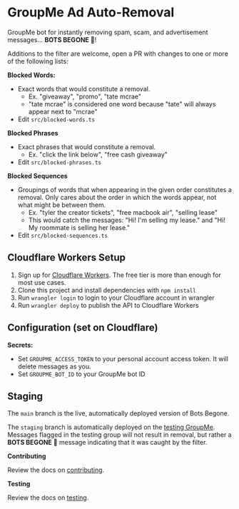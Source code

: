 # GroupMe Ad Auto-Removal
GroupMe bot for instantly removing spam, scam, and advertisement messages... **BOTS BEGONE 🤬**!

Additions to the filter are welcome, open a PR with changes to one or more of the following lists:

**Blocked Words:**

- Exact words that would constitute a removal. 
    - Ex. "giveaway", "promo", "tate mcrae"
    - "tate mcrae" is considered one word because "tate" will always appear next to "mcrae"
- Edit `src/blocked-words.ts`

**Blocked Phrases**

- Exact phrases that would constitute a removal. 
    - Ex. "click the link below", "free cash giveaway"
- Edit `src/blocked-phrases.ts`

**Blocked Sequences**

- Groupings of words that when appearing in the given order constitutes a removal. Only cares about the order in which the words appear, not what might be between them. 
    - Ex. "tyler the creator tickets", "free macbook air", "selling lease"
    - This would catch the messages: "Hi! I'm selling my lease." and "Hi! My roommate is selling her lease."
- Edit `src/blocked-sequences.ts`

## Cloudflare Workers Setup

1. Sign up for [Cloudflare Workers](https://workers.dev). The free tier is more than enough for most use cases.
2. Clone this project and install dependencies with `npm install`
3. Run `wrangler login` to login to your Cloudflare account in wrangler
4. Run `wrangler deploy` to publish the API to Cloudflare Workers

## Configuration (set on Cloudflare)

**Secrets:**

- Set `GROUPME_ACCESS_TOKEN` to your personal account access token. It will delete messages as you.
- Set `GROUPME_BOT_ID` to your GroupMe bot ID

## Staging
The `main` branch is the live, automatically deployed version of Bots Begone.

The `staging` branch is automatically deployed on the [testing GroupMe](https://groupme.com/join_group/109616610/4Lu7g3V8). Messages flagged in the testing group will not result in removal, but rather a **BOTS BEGONE 🤬** message indicating that it was caught by the filter.

**Contributing**

Review the docs on [contributing](/CONTRIBUTING.md).

**Testing**

Review the docs on [testing](/test/TESTING.md).